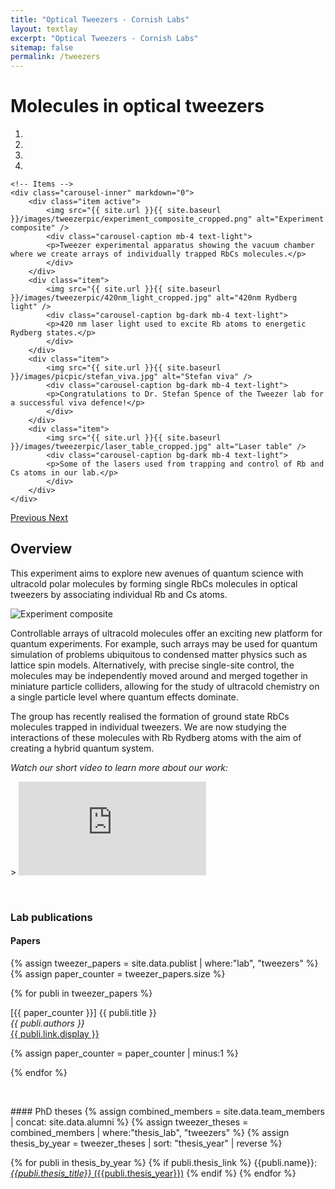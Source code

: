 ```yaml
---
title: "Optical Tweezers - Cornish Labs"
layout: textlay
excerpt: "Optical Tweezers - Cornish Labs"
sitemap: false
permalink: /tweezers
---
```


# Molecules in optical tweezers

<style type="text/css">
    .carousel-caption {
        max-width: 100%;
        width:100%;
        background-color: #00000088;
        position: relative;
        left: auto;
        right: auto;
    }
    .center {
        max-width: 100%;
        height: auto;
        width: auto\9; /* ie8 */
        display: block;
        margin-left: auto;
        margin-right: auto;
    }
</style>



<div markdown="0" id="carousel" class="carousel slide" data-ride="carousel" data-interval="4000" data-pause="hover" >
    <!-- Menu -->
    <ol class="carousel-indicators">
        <li data-target="#carousel" data-slide-to="0" class="active"></li>
        <li data-target="#carousel" data-slide-to="1"></li>
        <li data-target="#carousel" data-slide-to="2"></li>
        <li data-target="#carousel" data-slide-to="3"></li>
    </ol>

    <!-- Items -->
    <div class="carousel-inner" markdown="0">
        <div class="item active">
            <img src="{{ site.url }}{{ site.baseurl }}/images/tweezerpic/experiment_composite_cropped.png" alt="Experiment composite" />
            <div class="carousel-caption mb-4 text-light">
            <p>Tweezer experimental apparatus showing the vacuum chamber where we create arrays of individually trapped RbCs molecules.</p>
            </div>
        </div>
        <div class="item">
            <img src="{{ site.url }}{{ site.baseurl }}/images/tweezerpic/420nm_light_cropped.jpg" alt="420nm Rydberg light" />
            <div class="carousel-caption bg-dark mb-4 text-light">
            <p>420 nm laser light used to excite Rb atoms to energetic Rydberg states.</p>
            </div>
        </div>
        <div class="item">
            <img src="{{ site.url }}{{ site.baseurl }}/images/picpic/stefan_viva.jpg" alt="Stefan viva" />
            <div class="carousel-caption bg-dark mb-4 text-light">
            <p>Congratulations to Dr. Stefan Spence of the Tweezer lab for a successful viva defence!</p>
            </div>
        </div>
        <div class="item">
            <img src="{{ site.url }}{{ site.baseurl }}/images/tweezerpic/laser_table_cropped.jpg" alt="Laser table" />
            <div class="carousel-caption bg-dark mb-4 text-light">
            <p>Some of the lasers used from trapping and control of Rb and Cs atoms in our lab.</p>
            </div>
        </div>
    </div>
  <a class="left carousel-control" href="#carousel" role="button" data-slide="prev">
    <span class="glyphicon glyphicon-chevron-left" aria-hidden="true"></span>
    <span class="sr-only">Previous</span>
  </a>
  <a class="right carousel-control" href="#carousel" role="button" data-slide="next">
    <span class="glyphicon glyphicon-chevron-right" aria-hidden="true"></span>
    <span class="sr-only">Next</span>
  </a>
</div>

## Overview
This experiment aims to explore new avenues of quantum science with ultracold polar molecules by forming single RbCs molecules in optical tweezers by associating individual Rb and Cs atoms.

<img src="{{ site.url }}{{ site.baseurl }}/images/tweezerpic/tweezer_array.png" alt="Experiment composite" class="center"/>

Controllable arrays of ultracold molecules offer an exciting new platform for quantum experiments. For example, such arrays may be used for quantum simulation of problems ubiquitous to condensed matter physics such as lattice spin models. Alternatively, with precise single-site control, the molecules may be independently moved around and merged together in miniature particle colliders, allowing for the study of ultracold chemistry on a single particle level where quantum effects dominate.

The group has recently realised the formation of ground state RbCs molecules trapped in individual tweezers. We are now studying the interactions of these molecules with Rb Rydberg atoms with the aim of creating a hybrid quantum system.

_Watch our short video to learn more about our work:_

<div class="embed-responsive embed-responsive-16by9">>
<iframe  src="https://www.youtube.com/embed/B4qszpnSG-E" title="YouTube video player" frameborder="0" allow="accelerometer; autoplay; clipboard-write; encrypted-media; gyroscope; picture-in-picture; web-share" allowfullscreen></iframe>
</div>

<p> &nbsp; </p>

### Lab publications
#### Papers
{% assign tweezer_papers = site.data.publist | where:"lab", "tweezers" %}
{% assign paper_counter = tweezer_papers.size %}

{% for publi in tweezer_papers %}

  \[{{ paper_counter }}\] {{ publi.title }} <br />
  <em>{{ publi.authors }} </em><br /><a href="{{ publi.link.url }}">{{ publi.link.display }}</a>

  {% assign paper_counter = paper_counter | minus:1 %}

{% endfor %}

<p> &nbsp; </p>
#### PhD theses
{% assign combined_members = site.data.team_members | concat: site.data.alumni %}
{% assign tweezer_theses = combined_members | where:"thesis_lab", "tweezers" %}
{% assign thesis_by_year = tweezer_theses | sort: "thesis_year" | reverse %}

{% for publi in thesis_by_year %}
  {% if publi.thesis_link %}
  {{publi.name}}: [_{{publi.thesis_title}}_ ({{publi.thesis_year}})]({{publi.thesis_link}})
  {% endif %}
{% endfor %}